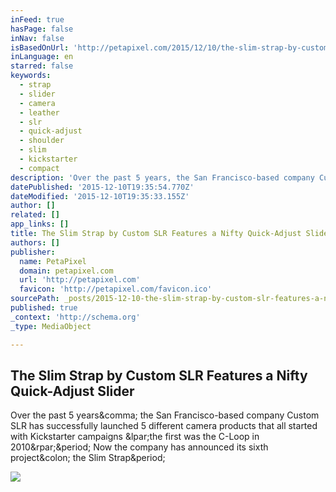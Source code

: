 ```yaml
---
inFeed: true
hasPage: false
inNav: false
isBasedOnUrl: 'http://petapixel.com/2015/12/10/the-slim-strap-by-custom-slr-features-a-nifty-quick-adjust-slider/'
inLanguage: en
starred: false
keywords:
  - strap
  - slider
  - camera
  - leather
  - slr
  - quick-adjust
  - shoulder
  - slim
  - kickstarter
  - compact
description: 'Over the past 5 years, the San Francisco-based company Custom SLR has successfully launched 5 different camera products that all started with Kickstarter campaigns (the first was the C-Loop in 2010). Now the company has announced its sixth project: the Slim Strap.'
datePublished: '2015-12-10T19:35:54.770Z'
dateModified: '2015-12-10T19:35:33.155Z'
author: []
related: []
app_links: []
title: The Slim Strap by Custom SLR Features a Nifty Quick-Adjust Slider
authors: []
publisher:
  name: PetaPixel
  domain: petapixel.com
  url: 'http://petapixel.com'
  favicon: 'http://petapixel.com/favicon.ico'
sourcePath: _posts/2015-12-10-the-slim-strap-by-custom-slr-features-a-nifty-quick-adjust-s.md
published: true
_context: 'http://schema.org'
_type: MediaObject

---
```

<article style=""><h1>The Slim Strap by Custom SLR Features a Nifty Quick-Adjust Slider</h1><p>Over the past 5 years&amp;comma; the San Francisco-based company Custom SLR has successfully launched 5 different camera products that all started with Kickstarter campaigns &amp;lpar;the first was the C-Loop in 2010&amp;rpar;&amp;period; Now the company has announced its sixth project&amp;colon; the Slim Strap&amp;period;</p><img src="http://petapixel.com/assets/uploads/2015/12/quickadjustsliderfeat.jpg" /></article>